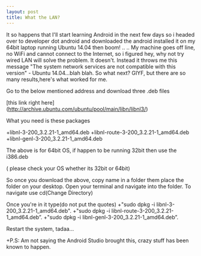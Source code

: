 ```yaml
---
layout: post
title: What the LAN?
---
```

It so happens that I'll start learning Android in the next few days so i headed over to developer dot android and downloaded the android installed it on my 64bit laptop running Ubuntu 14.04  then boom!
..
..
My machine goes off line, no WiFi and cannot connect to the Internet, so i figured hey, why not try wired LAN will solve the problem. It doesn't.
Instead it throws me this message "The system network services are not compatible with this version" - Ubuntu 14.04...blah blah.
So what next?
GIYF, but there are so many results,here's what worked for me.

Go to the below mentioned address and download three .deb files

[this link right here] (http://archive.ubuntu.com/ubuntu/pool/main/libn/libnl3/)

What you need is these packages

+libnl-3-200_3.2.21-1_amd64.deb
+libnl-route-3-200_3.2.21-1_amd64.deb
+libnl-genl-3-200_3.2.21-1_amd64.deb

The above is for 64bit OS, if happen to be running  32bit then use the i386.deb

( please check your OS whether its  32bit or 64bit)

So once you download the above, copy name in a folder them place the folder on your desktop.
Open your terminal and navigate into the folder. 
To navigate use cd(Change Directory)

Once you're in it type(do not put the quotes)
+"sudo dpkg -i libnl-3-200_3.2.21-1_amd64.deb".
+"sudo dpkg -i libnl-route-3-200_3.2.21-1_amd64.deb”.
+"sudo dpkg -i libnl-genl-3-200_3.2.21-1_amd64.deb”. 

Restart the system, tadaa...

+P.S: Am not saying the Android Studio brought this, crazy stuff has been known to happen.
